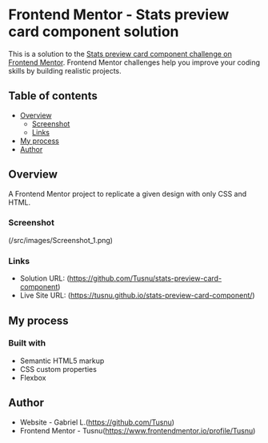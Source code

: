 # Frontend Mentor - Stats preview card component solution

This is a solution to the [Stats preview card component challenge on Frontend Mentor](https://www.frontendmentor.io/challenges/stats-preview-card-component-8JqbgoU62). Frontend Mentor challenges help you improve your coding skills by building realistic projects. 

## Table of contents

- [Overview](#overview)
  - [Screenshot](#screenshot)
  - [Links](#links)
- [My process](#my-process)
- [Author](#author)

## Overview

A Frontend Mentor project to replicate a given design with only CSS and HTML.

### Screenshot

(/src/images/Screenshot_1.png)

### Links

- Solution URL: (https://github.com/Tusnu/stats-preview-card-component)
- Live Site URL: (https://tusnu.github.io/stats-preview-card-component/)

## My process

### Built with

- Semantic HTML5 markup
- CSS custom properties
- Flexbox

## Author

- Website - Gabriel L.(https://github.com/Tusnu)
- Frontend Mentor - Tusnu(https://www.frontendmentor.io/profile/Tusnu)
